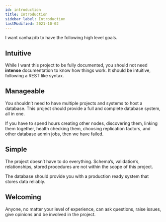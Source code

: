 ```yaml
---
id: introduction
title: Introduction
sidebar_label: Introduction
lastModified: 2021-10-02
---
```


I want canhazdb to have the following high level goals.

## Intuitive
While I want this project to be fully documented, you should not need **intense** documentation to know how things work. It should be intuitive, following a REST like syntax.

## Manageable
You shouldn’t need to have multiple projects and systems to host a database. This project should provide a full and complete database system, all in one.

If you have to spend hours creating other nodes, discovering them, linking them together, health checking them, choosing replication factors, and other database admin jobs, then we have failed.

## Simple
The project doesn’t have to do everything. Schema’s, validation’s, relationships, stored procedures are not within the scope of this project.

The database should provide you with a production ready system that stores data reliably.

## Welcoming
Anyone, no matter your level of experience, can ask questions, raise issues, give opinions and be involved in the project.
